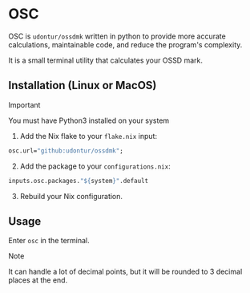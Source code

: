 # OSC
OSC is `udontur/ossdmk` written in python to provide more accurate calculations, maintainable code, and reduce the program's complexity.

It is a small terminal utility that calculates your OSSD mark. 

## Installation (Linux or MacOS)
> [!IMPORTANT]
> You must have Python3 installed on your system

1. Add the Nix flake to your ```flake.nix``` input:
```nix
osc.url="github:udontur/ossdmk";
```
2. Add the package to your ```configurations.nix```:
```nix
inputs.osc.packages."${system}".default
```
3. Rebuild your Nix configuration.

## Usage
Enter ```osc``` in the terminal.
> [!NOTE]
> It can handle a lot of decimal points, but it will be rounded to 3 decimal places at the end. 

